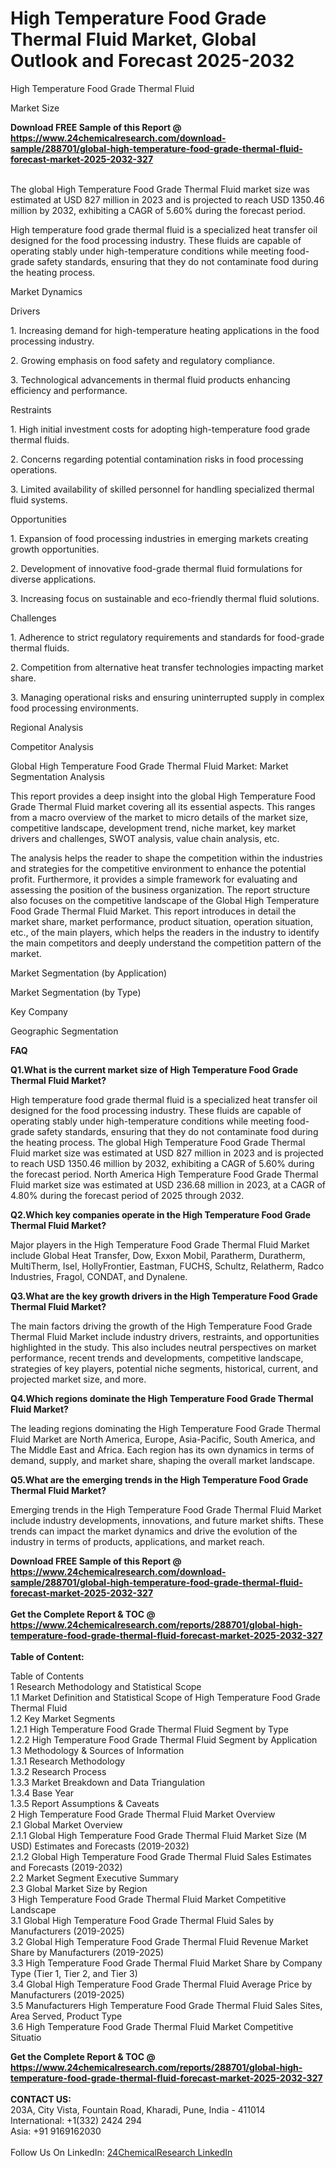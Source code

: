 <h1>High Temperature Food Grade Thermal Fluid Market, Global Outlook and Forecast 2025-2032</h1><p>High Temperature Food Grade Thermal Fluid</p><p>
Market Size</p><p>
</p><div><b>Download FREE Sample of this Report @ 
            <a href="https://www.24chemicalresearch.com/download-sample/288701/global-high-temperature-food-grade-thermal-fluid-forecast-market-2025-2032-327">
            https://www.24chemicalresearch.com/download-sample/288701/global-high-temperature-food-grade-thermal-fluid-forecast-market-2025-2032-327</a></b></div><br><p>The global High Temperature Food Grade Thermal Fluid market size was estimated at USD 827 million in 2023 and is projected to reach USD 1350.46 million by 2032, exhibiting a CAGR of 5.60% during the forecast period.</p><p>
</p><p>High temperature food grade thermal fluid is a specialized heat transfer oil designed for the food processing industry. These fluids are capable of operating stably under high-temperature conditions while meeting food-grade safety standards, ensuring that they do not contaminate food during the heating process.</p><p>
Market Dynamics</p><p>
Drivers</p><p>
</p><p>1. Increasing demand for high-temperature heating applications in the food processing industry.</p><p>
</p><p>2. Growing emphasis on food safety and regulatory compliance.</p><p>
</p><p>3. Technological advancements in thermal fluid products enhancing efficiency and performance.</p><p>
Restraints</p><p>
</p><p>1. High initial investment costs for adopting high-temperature food grade thermal fluids.</p><p>
</p><p>2. Concerns regarding potential contamination risks in food processing operations.</p><p>
</p><p>3. Limited availability of skilled personnel for handling specialized thermal fluid systems.</p><p>
Opportunities</p><p>
</p><p>1. Expansion of food processing industries in emerging markets creating growth opportunities.</p><p>
</p><p>2. Development of innovative food-grade thermal fluid formulations for diverse applications.</p><p>
</p><p>3. Increasing focus on sustainable and eco-friendly thermal fluid solutions.</p><p>
Challenges</p><p>
</p><p>1. Adherence to strict regulatory requirements and standards for food-grade thermal fluids.</p><p>
</p><p>2. Competition from alternative heat transfer technologies impacting market share.</p><p>
</p><p>3. Managing operational risks and ensuring uninterrupted supply in complex food processing environments.</p><p>
Regional Analysis</p><p>
</p><p>
Competitor Analysis</p><p>
</p><p>

Global High Temperature Food Grade Thermal Fluid Market: Market Segmentation Analysis</p><p>
</p><p>This report provides a deep insight into the global High Temperature Food Grade Thermal Fluid market covering all its essential aspects. This ranges from a macro overview of the market to micro details of the market size, competitive landscape, development trend, niche market, key market drivers and challenges, SWOT analysis, value chain analysis, etc.</p><p>
</p><p>The analysis helps the reader to shape the competition within the industries and strategies for the competitive environment to enhance the potential profit. Furthermore, it provides a simple framework for evaluating and assessing the position of the business organization. The report structure also focuses on the competitive landscape of the Global High Temperature Food Grade Thermal Fluid Market. This report introduces in detail the market share, market performance, product situation, operation situation, etc., of the main players, which helps the readers in the industry to identify the main competitors and deeply understand the competition pattern of the market.</p><p>

Market Segmentation (by Application)</p><p>
</p><p>

Market Segmentation (by Type)</p><p>
</p><p>

Key Company</p><p>
</p><p>

Geographic Segmentation</p><p>
</p><p>
<strong>FAQ </strong></p><p>
<strong>Q1.What is the current market size of High Temperature Food Grade Thermal Fluid Market?</strong></p><p>
</p><p>High temperature food grade thermal fluid is a specialized heat transfer oil designed for the food processing industry. These fluids are capable of operating stably under high-temperature conditions while meeting food-grade safety standards, ensuring that they do not contaminate food during the heating process. The global High Temperature Food Grade Thermal Fluid market size was estimated at USD 827 million in 2023 and is projected to reach USD 1350.46 million by 2032, exhibiting a CAGR of 5.60% during the forecast period. North America High Temperature Food Grade Thermal Fluid market size was estimated at USD 236.68 million in 2023, at a CAGR of 4.80% during the forecast period of 2025 through 2032.</p><p>
<strong>Q2.Which key companies operate in the High Temperature Food Grade Thermal Fluid Market?</strong></p><p>
</p><p>Major players in the High Temperature Food Grade Thermal Fluid Market include Global Heat Transfer, Dow, Exxon Mobil, Paratherm, Duratherm, MultiTherm, Isel, HollyFrontier, Eastman, FUCHS, Schultz, Relatherm, Radco Industries, Fragol, CONDAT, and Dynalene.</p><p>
<strong>Q3.What are the key growth drivers in the High Temperature Food Grade Thermal Fluid Market?</strong></p><p>
</p><p>The main factors driving the growth of the High Temperature Food Grade Thermal Fluid Market include industry drivers, restraints, and opportunities highlighted in the study. This also includes neutral perspectives on market performance, recent trends and developments, competitive landscape, strategies of key players, potential niche segments, historical, current, and projected market size, and more.</p><p>
<strong>Q4.Which regions dominate the High Temperature Food Grade Thermal Fluid Market?</strong></p><p>
</p><p>The leading regions dominating the High Temperature Food Grade Thermal Fluid Market are North America, Europe, Asia-Pacific, South America, and The Middle East and Africa. Each region has its own dynamics in terms of demand, supply, and market share, shaping the overall market landscape.</p><p>
<strong>Q5.What are the emerging trends in the High Temperature Food Grade Thermal Fluid Market?</strong></p><p>
</p><p>Emerging trends in the High Temperature Food Grade Thermal Fluid Market include industry developments, innovations, and future market shifts. These trends can impact the market dynamics and drive the evolution of the industry in terms of products, applications, and market reach.</p><div><b>Download FREE Sample of this Report @ 
            <a href="https://www.24chemicalresearch.com/download-sample/288701/global-high-temperature-food-grade-thermal-fluid-forecast-market-2025-2032-327">
            https://www.24chemicalresearch.com/download-sample/288701/global-high-temperature-food-grade-thermal-fluid-forecast-market-2025-2032-327</a></b></div><br><div><b>Get the Complete Report & TOC @ 
            <a href="https://www.24chemicalresearch.com/reports/288701/global-high-temperature-food-grade-thermal-fluid-forecast-market-2025-2032-327">
            https://www.24chemicalresearch.com/reports/288701/global-high-temperature-food-grade-thermal-fluid-forecast-market-2025-2032-327</a></b></div><br>
            <b>Table of Content:</b><p>Table of Contents<br />
1 Research Methodology and Statistical Scope<br />
1.1 Market Definition and Statistical Scope of High Temperature Food Grade Thermal Fluid<br />
1.2 Key Market Segments<br />
1.2.1 High Temperature Food Grade Thermal Fluid Segment by Type<br />
1.2.2 High Temperature Food Grade Thermal Fluid Segment by Application<br />
1.3 Methodology & Sources of Information<br />
1.3.1 Research Methodology<br />
1.3.2 Research Process<br />
1.3.3 Market Breakdown and Data Triangulation<br />
1.3.4 Base Year<br />
1.3.5 Report Assumptions & Caveats<br />
2 High Temperature Food Grade Thermal Fluid Market Overview<br />
2.1 Global Market Overview<br />
2.1.1 Global High Temperature Food Grade Thermal Fluid Market Size (M USD) Estimates and Forecasts (2019-2032)<br />
2.1.2 Global High Temperature Food Grade Thermal Fluid Sales Estimates and Forecasts (2019-2032)<br />
2.2 Market Segment Executive Summary<br />
2.3 Global Market Size by Region<br />
3 High Temperature Food Grade Thermal Fluid Market Competitive Landscape<br />
3.1 Global High Temperature Food Grade Thermal Fluid Sales by Manufacturers (2019-2025)<br />
3.2 Global High Temperature Food Grade Thermal Fluid Revenue Market Share by Manufacturers (2019-2025)<br />
3.3 High Temperature Food Grade Thermal Fluid Market Share by Company Type (Tier 1, Tier 2, and Tier 3)<br />
3.4 Global High Temperature Food Grade Thermal Fluid Average Price by Manufacturers (2019-2025)<br />
3.5 Manufacturers High Temperature Food Grade Thermal Fluid Sales Sites, Area Served, Product Type<br />
3.6 High Temperature Food Grade Thermal Fluid Market Competitive Situatio</p><div><b>Get the Complete Report & TOC @ 
            <a href="https://www.24chemicalresearch.com/reports/288701/global-high-temperature-food-grade-thermal-fluid-forecast-market-2025-2032-327">
            https://www.24chemicalresearch.com/reports/288701/global-high-temperature-food-grade-thermal-fluid-forecast-market-2025-2032-327</a></b></div><br><b>CONTACT US:</b><br>
            203A, City Vista, Fountain Road, Kharadi, Pune, India - 411014<br>
            International: +1(332) 2424 294<br>
            Asia: +91 9169162030 <br><br>
            Follow Us On LinkedIn: <a href="https://www.linkedin.com/company/24chemicalresearch/">24ChemicalResearch LinkedIn</a>